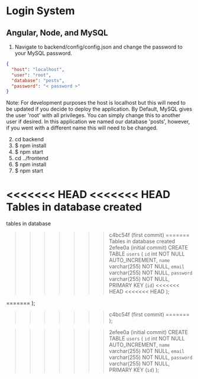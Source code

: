 # Login System

## Angular, Node, and MySQL

1. Navigate to backend/config/config.json and change the password to your MySQL password.

```json
{
  "host": "localhost",
  "user": "root",
  "database": "posts",
  "password": "< password >"
}
```

Note: For development purposes the host is localhost but this will need to be updated if you decide to deploy the application. By Default, MySQL gives the user 'root' with all privileges. You can simply change this to another user if desired. In this application we named our database 'posts', however, if you went with a different name this will need to be changed.

2. cd backend
3. \$ npm install
4. \$ npm start
5. cd ../frontend
6. \$ npm install
7. \$ npm start

<<<<<<< HEAD
<<<<<<< HEAD
Tables in database created
=======

tables in database 
>>>>>>> c4bc54f (first commit)
=======
Tables in database created
>>>>>>> 2efee0a (initial commit)
CREATE TABLE `users` (
  `id` int NOT NULL AUTO_INCREMENT,
  `name` varchar(255) NOT NULL,
  `email` varchar(255) NOT NULL,
  `password` varchar(255) NOT NULL,
  PRIMARY KEY (`id`)
<<<<<<< HEAD
<<<<<<< HEAD
); 

=======
);
>>>>>>> c4bc54f (first commit)
=======
); 

>>>>>>> 2efee0a (initial commit)
CREATE TABLE `users` (
  `id` int NOT NULL AUTO_INCREMENT,
  `name` varchar(255) NOT NULL,
  `email` varchar(255) NOT NULL,
  `password` varchar(255) NOT NULL,
  PRIMARY KEY (`id`)
);